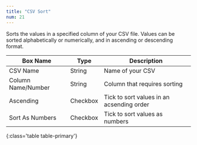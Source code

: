 ```yaml
---
title: "CSV Sort"
num: 21
---
```


Sorts the values in a specified column of your CSV file. Values can be sorted alphabetically or numerically, and in ascending or descending format. 

| Box Name | Type | Description | 
|-------|--------|--------
|CSV Name|String|Name of your CSV
|Column Name/Number|String|Column that requires sorting
|Ascending|Checkbox|Tick to sort values in an acsending order
|Sort As Numbers|Checkbox|Tick to sort values as numbers
{:class='table table-primary'}









